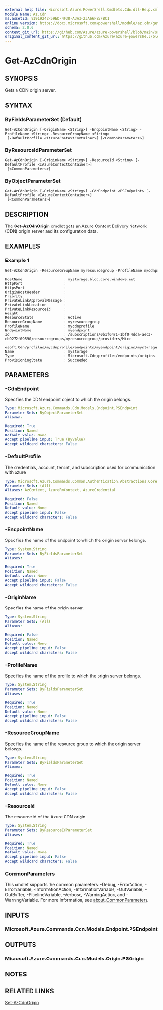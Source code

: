 ```yaml
---
external help file: Microsoft.Azure.PowerShell.Cmdlets.Cdn.dll-Help.xml
Module Name: Az.Cdn
ms.assetid: 91919242-59ED-4938-A3A3-23A66F85FBC1
online version: https://docs.microsoft.com/powershell/module/az.cdn/get-azcdnorigin
schema: 2.0.0
content_git_url: https://github.com/Azure/azure-powershell/blob/main/src/Cdn/Cdn/help/Get-AzCdnOrigin.md
original_content_git_url: https://github.com/Azure/azure-powershell/blob/main/src/Cdn/Cdn/help/Get-AzCdnOrigin.md
---
```


# Get-AzCdnOrigin

## SYNOPSIS
Gets a CDN origin server.

## SYNTAX

### ByFieldsParameterSet (Default)
```
Get-AzCdnOrigin [-OriginName <String>] -EndpointName <String> -ProfileName <String> -ResourceGroupName <String>
 [-DefaultProfile <IAzureContextContainer>] [<CommonParameters>]
```

### ByResourceIdParameterSet
```
Get-AzCdnOrigin [-OriginName <String>] -ResourceId <String> [-DefaultProfile <IAzureContextContainer>]
 [<CommonParameters>]
```

### ByObjectParameterSet
```
Get-AzCdnOrigin [-OriginName <String>] -CdnEndpoint <PSEndpoint> [-DefaultProfile <IAzureContextContainer>]
 [<CommonParameters>]
```

## DESCRIPTION
The **Get-AzCdnOrigin** cmdlet gets an Azure Content Delivery Network (CDN) origin server and its configuration data.

## EXAMPLES

### Example 1
```powershell
Get-AzCdnOrigin -ResourceGroupName myresourcegroup -ProfileName mycdnprofile -EndpointName myendpoint
```

```Output
HostName                   : mystorage.blob.core.windows.net
HttpPort                   :
HttpsPort                  :
OriginHostHeader           :
Priority                   :
PrivateLinkApprovalMessage :
PrivateLinkLocation        :
PrivateLinkResourceId      :
Weight                     :
ResourceState              : Active
ResourceGroupName          : myresourcegroup
ProfileName                : mycdnprofile
EndpointName               : myendpoint
Id                         : /subscriptions/0b1f6471-1bf0-4dda-aec3-cb9272f09590/resourcegroups/myresourcegroup/providers/Micr
                             osoft.Cdn/profiles/mycdnprofile/endpoints/myendpoint/origins/mystorage
Name                       : mystorage
Type                       : Microsoft.Cdn/profiles/endpoints/origins
ProvisioningState          : Succeeded
```

## PARAMETERS

### -CdnEndpoint
Specifies the CDN endpoint object to which the origin belongs.

```yaml
Type: Microsoft.Azure.Commands.Cdn.Models.Endpoint.PSEndpoint
Parameter Sets: ByObjectParameterSet
Aliases:

Required: True
Position: Named
Default value: None
Accept pipeline input: True (ByValue)
Accept wildcard characters: False
```

### -DefaultProfile
The credentials, account, tenant, and subscription used for communication with azure

```yaml
Type: Microsoft.Azure.Commands.Common.Authentication.Abstractions.Core.IAzureContextContainer
Parameter Sets: (All)
Aliases: AzContext, AzureRmContext, AzureCredential

Required: False
Position: Named
Default value: None
Accept pipeline input: False
Accept wildcard characters: False
```

### -EndpointName
Specifies the name of the endpoint to which the origin server belongs.

```yaml
Type: System.String
Parameter Sets: ByFieldsParameterSet
Aliases:

Required: True
Position: Named
Default value: None
Accept pipeline input: False
Accept wildcard characters: False
```

### -OriginName
Specifies the name of the origin server.

```yaml
Type: System.String
Parameter Sets: (All)
Aliases:

Required: False
Position: Named
Default value: None
Accept pipeline input: False
Accept wildcard characters: False
```

### -ProfileName
Specifies the name of the profile to which the origin server belongs.

```yaml
Type: System.String
Parameter Sets: ByFieldsParameterSet
Aliases:

Required: True
Position: Named
Default value: None
Accept pipeline input: False
Accept wildcard characters: False
```

### -ResourceGroupName
Specifies the name of the resource group to which the origin server belongs.

```yaml
Type: System.String
Parameter Sets: ByFieldsParameterSet
Aliases:

Required: True
Position: Named
Default value: None
Accept pipeline input: False
Accept wildcard characters: False
```

### -ResourceId
The resource id of the Azure CDN origin.

```yaml
Type: System.String
Parameter Sets: ByResourceIdParameterSet
Aliases:

Required: True
Position: Named
Default value: None
Accept pipeline input: False
Accept wildcard characters: False
```

### CommonParameters
This cmdlet supports the common parameters: -Debug, -ErrorAction, -ErrorVariable, -InformationAction, -InformationVariable, -OutVariable, -OutBuffer, -PipelineVariable, -Verbose, -WarningAction, and -WarningVariable. For more information, see [about_CommonParameters](http://go.microsoft.com/fwlink/?LinkID=113216).

## INPUTS

### Microsoft.Azure.Commands.Cdn.Models.Endpoint.PSEndpoint

## OUTPUTS

### Microsoft.Azure.Commands.Cdn.Models.Origin.PSOrigin

## NOTES

## RELATED LINKS

[Set-AzCdnOrigin](./Set-AzCdnOrigin.md)


